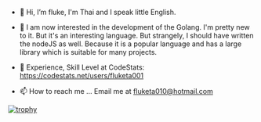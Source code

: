 - 👋 Hi, I’m fluke, I'm Thai and I speak little English.

- 👀 I am now interested in the development of the Golang. 
I'm pretty new to it. But it's an interesting language. But strangely, I should have written the nodeJS as well. 
Because it is a popular language and has a large library which is suitable for many projects.

- 💞️ Experience, Skill Level at CodeStats: https://codestats.net/users/fluketa001
- 📫 How to reach me ... Email me at fluketa010@hotmail.com
<!---
fluketa001/fluketa001 is a ✨ special ✨ repository because its `README.md` (this file) appears on your GitHub profile.
You can click the Preview link to take a look at your changes.
--->

[![trophy](https://github-profile-trophy.vercel.app/?username=fluketa001)](https://github.com/ryo-ma/github-profile-trophy)
